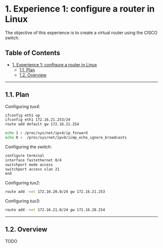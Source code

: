 # 1. Experience 1: configure a router in Linux

The objective of this experience is to create a virtual router using the CISCO switch.

## Table of Contents<!-- omit in toc -->

- [1. Experience 1: configure a router in Linux](#1-experience-1-configure-a-router-in-linux)
  - [1.1. Plan](#11-plan)
  - [1.2. Overview](#12-overview)

***

## 1.1. Plan

Configuring *tux4*:

```bash
ifconfig eth1 up
ifconfig eth1 172.16.21.253/24
route add default gw 172.16.21.254

echo 1 > /proc/sys/net/ipv4/ip_forward
echo 0 >  /proc/sys/net/ipv4/icmp_echo_ignore_broadcasts
```

Configuring the *switch*:

```bash
configure terminal
interface fastethernet 0/4
switchport mode access
switchport access vlan 21
end
```

Configuring *tux2*:
```bash
route add -net 172.16.20.0/24 gw 172.16.21.253
```

Configuring *tux3*:
```bash
route add -net 172.16.21.0/24 gw 172.16.20.254
```

***

## 1.2. Overview

TODO